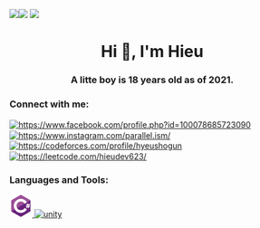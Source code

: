 ![](https://leetcard.jacoblin.cool/hieudev623?ext=heatmap)![](https://raw.githubusercontent.com/parallelism623/cf-stats/main/output/light_card.svg#gh-dark-mode-only)
![](https://raw.githubusercontent.com/parallelism623/cf-stats/main/output/light_card.svg)

<h1 align="center">Hi 👋, I'm Hieu</h1>
<h3 align="center">A litte boy is 18 years old as of 2021.</h3>

<h3 align="left">Connect with me:</h3>
<p align="left">
<a href="https://fb.com/https://www.facebook.com/profile.php?id=100078685723090" target="blank"><img align="center" src="https://raw.githubusercontent.com/rahuldkjain/github-profile-readme-generator/master/src/images/icons/Social/facebook.svg" alt="https://www.facebook.com/profile.php?id=100078685723090" height="30" width="40" /></a>
<a href="https://instagram.com/https://www.instagram.com/parallel.ism/" target="blank"><img align="center" src="https://raw.githubusercontent.com/rahuldkjain/github-profile-readme-generator/master/src/images/icons/Social/instagram.svg" alt="https://www.instagram.com/parallel.ism/" height="30" width="40" /></a>
<a href="https://codeforces.com/profile/https://codeforces.com/profile/hyeushogun" target="blank"><img align="center" src="https://raw.githubusercontent.com/rahuldkjain/github-profile-readme-generator/master/src/images/icons/Social/codeforces.svg" alt="https://codeforces.com/profile/hyeushogun" height="30" width="40" /></a>
<a href="https://www.leetcode.com/https://leetcode.com/hieudev623/" target="blank"><img align="center" src="https://raw.githubusercontent.com/rahuldkjain/github-profile-readme-generator/master/src/images/icons/Social/leet-code.svg" alt="https://leetcode.com/hieudev623/" height="30" width="40" /></a>
</p>

<h3 align="left">Languages and Tools:</h3>
<p align="left"> <a href="https://www.w3schools.com/cs/" target="_blank" rel="noreferrer"> <img src="https://raw.githubusercontent.com/devicons/devicon/master/icons/csharp/csharp-original.svg" alt="csharp" width="40" height="40"/> </a> <a href="https://unity.com/" target="_blank" rel="noreferrer"> <img src="https://www.vectorlogo.zone/logos/unity3d/unity3d-icon.svg" alt="unity" width="40" height="40"/> </a> </p>
